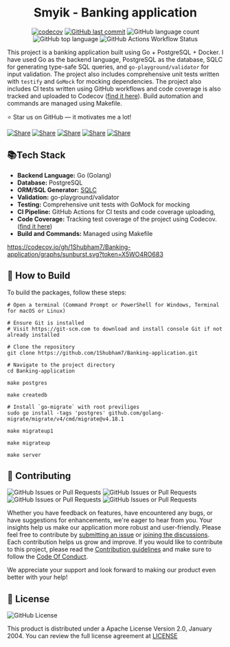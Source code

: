 <div align="center">
  <h1>Smyik - Banking application</h1>

  [![codecov](https://codecov.io/gh/1Shubham7/Banking-application/graph/badge.svg?token=X5WO4RO683)](https://codecov.io/gh/1Shubham7/Banking-application)
  [![GitHub last commit](https://img.shields.io/github/last-commit/1shubham7/banking-application)](#)
  ![GitHub language count](https://img.shields.io/github/languages/count/1shubham7/banking-application)
  ![GitHub top language](https://img.shields.io/github/languages/top/1shubham7/banking-application)
  ![GitHub Actions Workflow Status](https://img.shields.io/github/actions/workflow/status/1shubham7/banking-application/Test-and-Coverage)

</div>

This project is a banking application built using Go + PostgreSQL + Docker. I have used Go as the backend language, PostgreSQL as the database, SQLC for generating type-safe SQL queries, and `go-playground/validator` for input validation. The project also includes comprehensive unit tests written with `testify` and `GoMock` for mocking dependencies. The project also includes CI tests written using GitHub workflows and code coverage is also tracked and uploaded to Codecov ([find it here](https://app.codecov.io/gh/1shubham7/banking-application)). Build automation and commands are managed using Makefile.

⭐ Star us on GitHub — it motivates me a lot!

[![Share](https://img.shields.io/badge/share-000000?logo=x&logoColor=white)](https://x.com/intent/tweet?text=Check%20out%20this%20project%20on%20GitHub:%20https://github.com/1Shubham7/Banking-application%20%23OpenIDConnect%20%23Security%20%23Authentication)
[![Share](https://img.shields.io/badge/share-1877F2?logo=facebook&logoColor=white)](https://www.facebook.com/sharer/sharer.php?u=https://github.com/1Shubham7/Banking-application)
[![Share](https://img.shields.io/badge/share-0A66C2?logo=linkedin&logoColor=white)](https://www.linkedin.com/sharing/share-offsite/?url=https://github.com/1Shubham7/Banking-application)
[![Share](https://img.shields.io/badge/share-FF4500?logo=reddit&logoColor=white)](https://www.reddit.com/submit?title=Check%20out%20this%20project%20on%20GitHub:%20https://github.com/1Shubham7/Banking-application)
[![Share](https://img.shields.io/badge/share-0088CC?logo=telegram&logoColor=white)](https://t.me/share/url?url=https://github.com/1Shubham7/Banking-application&text=Check%20out%20this%20project%20on%20GitHub)

## 📚Tech Stack

- **Backend Language:** Go (Golang)
- **Database:** PostgreSQL
- **ORM/SQL Generator:** [SQLC](https://sqlc.dev/)
- **Validation:** go-playground/validator
- **Testing:** Comprehensive unit tests with GoMock for mocking
- **CI Pipeline:** GitHub Actions for CI tests and code coverage uploading, 
- **Code Coverage:** Tracking test coverage of the project using Codecov. ([find it here](https://app.codecov.io/gh/1shubham7/banking-application))
- **Build and Commands:** Managed using Makefile

https://codecov.io/gh/1Shubham7/Banking-application/graphs/sunburst.svg?token=X5WO4RO683



## 📝 How to Build

To build the packages, follow these steps:

```shell
# Open a terminal (Command Prompt or PowerShell for Windows, Terminal for macOS or Linux)

# Ensure Git is installed
# Visit https://git-scm.com to download and install console Git if not already installed

# Clone the repository
git clone https://github.com/1Shubham7/Banking-application.git

# Navigate to the project directory
cd Banking-application

make postgres

make createdb

# Install `go-migrate` with root previliges
sudo go install -tags 'postgres' github.com/golang-migrate/migrate/v4/cmd/migrate@v4.18.1

make migrateup1

make migrateup

make server
```

## 🤝 Contributing
  ![GitHub Issues or Pull Requests](https://img.shields.io/github/issues/1shubham7/banking-application)
  ![GitHub Issues or Pull Requests](https://img.shields.io/github/issues-closed/1shubham7/banking-application)
  ![GitHub Issues or Pull Requests](https://img.shields.io/github/issues-pr/1shubham7/banking-application) 
  ![GitHub Issues or Pull Requests](https://img.shields.io/github/issues-pr-closed/1shubham7/banking-application) 

Whether you have feedback on features, have encountered any bugs, or have suggestions for enhancements, we're eager to hear from you. Your insights help us make our application more robust and user-friendly. Please feel free to contribute by [submitting an issue](https://github.com/Abblix/Oidc.Server/issues) or [joining the discussions](https://github.com/orgs/Abblix/discussions). Each contribution helps us grow and improve. If you would like to contribute to this project, please read the [Contribution guidelines](CONTRIBUTING.md) and make sure to follow the [Code Of Conduct](CODE_OF_CONDUCT.md).

We appreciate your support and look forward to making our product even better with your help!

## 📃 License
![GitHub License](https://img.shields.io/github/license/1shubham7/banking-application)

This product is distributed under a Apache License Version 2.0, January 2004. You can review the full license agreement at [LICENSE](LICENSE)